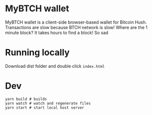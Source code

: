 # MyBTCH wallet

MyBTCH wallet is a client-side browser-based wallet for Bitcoin Hush.
Transactions are slow because BTCH network is slow! Where are the 1 minute block? It takes hours to find a block! So sad


# Running locally
Download dist folder and double click `index.html`


# Dev
```shell
yarn build # builds
yarn watch # watch and regenerate files
yarn start # start local host server
```
